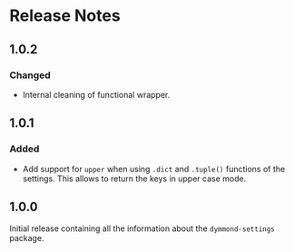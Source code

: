 # Release Notes

## 1.0.2

### Changed

- Internal cleaning of functional wrapper.

## 1.0.1

### Added

- Add support for `upper` when using `.dict` and `.tuple()` functions
of the settings. This allows to return the keys in upper case mode.

## 1.0.0

Initial release containing all the information about
the `dymmond-settings` package.
